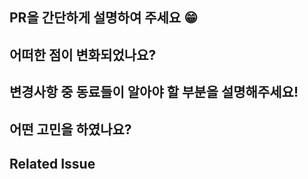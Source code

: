 ## PR을 간단하게 설명하여 주세요 😁



## 어떠한 점이 변화되었나요?



## 변경사항 중 동료들이 알아야 할 부분을 설명해주세요!



## 어떤 고민을 하였나요?



## Related Issue
<!--Close #이슈번호 로 사용해주세요! Squash and merge 사용해주세요!-- >

